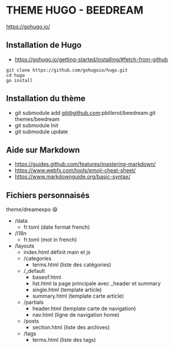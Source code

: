 # THEME HUGO - BEEDREAM

https://gohugo.io/

## Installation de Hugo
- https://gohugo.io/getting-started/installing/#fetch-from-github
```
git clone https://github.com/gohugoio/hugo.git
cd hugo
go install
```
## Installation du thème
- git submodule add git@github.com:pbillerot/beedream.git themes/beedream
- git submodule Init
- git submodule update

## Aide sur Markdown
- https://guides.github.com/features/mastering-markdown/
- https://www.webfx.com/tools/emoji-cheat-sheet/
- https://www.markdownguide.org/basic-syntax/

## Fichiers personnaisés

theme/dreamexpo  :smile: 
- /data
  - fr.toml (date format french)
- /i18n
  - fr.toml (mot in french)
- /layouts
  - index.html définit main et js
  - /categories
    - terms.html (liste des catégories)
  - /_default
    - baseof.html
    - list.html la page principale avec _header et summary
    - single.html (template article)
    - summary.html (template carte article)
  - /partials
    - header.html (template carte de navigation)
    - nav.html (ligne de navigation home)
  - /posts
    - section.html (liste des archives)
  - /tags
    - terms.html (liste des tags)


